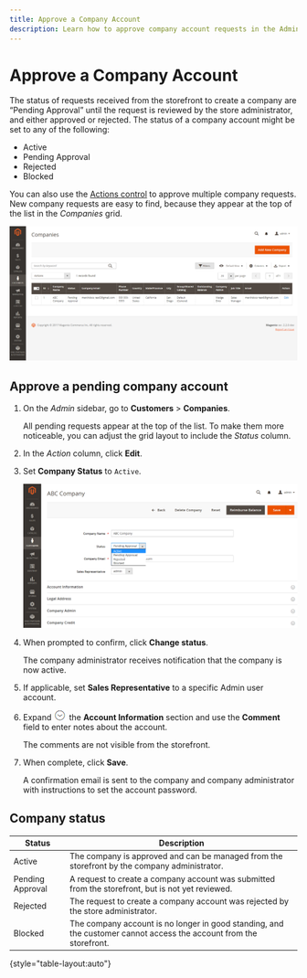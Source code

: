 ```yaml
---
title: Approve a Company Account
description: Learn how to approve company account requests in the Admin.
---
```

# Approve a Company Account

The status of requests received from the storefront to create a company are “Pending Approval” until the request is reviewed by the store administrator, and either approved or rejected. The status of a company account might be set to any of the following:

- Active
- Pending Approval
- Rejected
- Blocked

You can also use the [Actions control](account-company-manage.md) to approve multiple company requests. New company requests are easy to find, because they appear at the top of the list in the _Companies_ grid.

![Pending Approval](./assets/companies-pending-approval.png)<!--- zoom --->

## Approve a pending company account

1. On the _Admin_ sidebar, go to **Customers** > **Companies**.

   All pending requests appear at the top of the list. To make them more noticeable, you can adjust the grid layout to include the _Status_ column.

1. In the _Action_ column, click **Edit**.

1. Set **Company Status** to `Active`.

   ![Set the company status](./assets/company-status-active.png)<!--- zoom --->

1. When prompted to confirm, click **Change status**.

   The company administrator receives notification that the company is now active.

1. If applicable, set **Sales Representative** to a specific Admin user account.

1. Expand ![Expansion selector](../assets/icon-display-expand.png)  the **Account Information** section and use the **Comment** field to enter notes about the account.

   The comments are not visible from the storefront.

1. When complete, click **Save**.

   A confirmation email is sent to the company and company administrator with instructions to set the account password.

## Company status

| Status           | Description |
|------------------| ----------- |
| Active           | The company is approved and can be managed from the storefront by the company administrator. |
| Pending Approval | A request to create a company account was submitted from the storefront, but is not yet reviewed. |
| Rejected         | The request to create a company account was rejected by the store administrator. |
| Blocked          | The company account is no longer in good standing, and the customer cannot access the account from the storefront. |

{style="table-layout:auto"}
